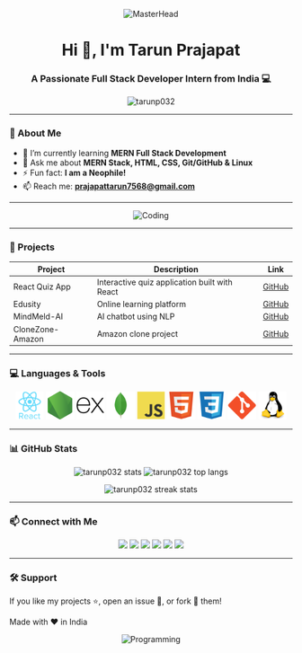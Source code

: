 <p align="center">
  <!-- Header GIF -->
  <img src="https://www.digitalsolutionservices.com/img/services/web%20development.gif" alt="MasterHead" />
</p>

<h1 align="center">Hi 👋, I'm Tarun Prajapat</h1>
<h3 align="center">A Passionate Full Stack Developer Intern from India 💻</h3>

<p align="center">
  <img src="https://komarev.com/ghpvc/?username=tarunp032&label=Profile%20views&color=0e75b6&style=flat" alt="tarunp032" />
</p>

---

### 🌱 About Me
- 🔭 I’m currently learning **MERN Full Stack Development**
- 💬 Ask me about **MERN Stack, HTML, CSS, Git/GitHub & Linux**
- ⚡ Fun fact: **I am a Neophile!**
- 📫 Reach me: **[prajapattarun7568@gmail.com](mailto:prajapattarun7568@gmail.com)**

---

<p align="center">
  <!-- Coding GIF -->
  <img alt="Coding" width="400" src="https://cdn.dribbble.com/users/1162077/screenshots/3848914/programmer.gif" />
</p>

---

### 🚀 Projects
| Project | Description | Link |
|---------|-------------|------|
| React Quiz App | Interactive quiz application built with React | [GitHub](https://github.com/tarunp032/React_Quiz_App) |
| Edusity | Online learning platform | [GitHub](https://github.com/tarunp032/Edusity) |
| MindMeld-AI | AI chatbot using NLP | [GitHub](https://github.com/tarunp032/MindMeld-AI) |
| CloneZone-Amazon | Amazon clone project | [GitHub](https://github.com/tarunp032/CloneZone-Amazon) |

---

### 💻 Languages & Tools
<p align="center">
  <img src="https://raw.githubusercontent.com/devicons/devicon/master/icons/react/react-original-wordmark.svg" width="50" height="50" title="React"/>
  <img src="https://raw.githubusercontent.com/devicons/devicon/master/icons/nodejs/nodejs-original.svg" width="50" height="50" title="Node.js"/>
  <img src="https://raw.githubusercontent.com/devicons/devicon/master/icons/express/express-original.svg" width="50" height="50" title="Express.js"/>
  <img src="https://raw.githubusercontent.com/devicons/devicon/master/icons/mongodb/mongodb-original.svg" width="50" height="50" title="MongoDB"/>
  <img src="https://raw.githubusercontent.com/devicons/devicon/master/icons/javascript/javascript-original.svg" width="50" height="50" title="JavaScript"/>
  <img src="https://raw.githubusercontent.com/devicons/devicon/master/icons/html5/html5-original.svg" width="50" height="50" title="HTML5"/>
  <img src="https://raw.githubusercontent.com/devicons/devicon/master/icons/css3/css3-original.svg" width="50" height="50" title="CSS3"/>
  <img src="https://raw.githubusercontent.com/devicons/devicon/master/icons/git/git-original.svg" width="50" height="50" title="Git"/>
  <img src="https://raw.githubusercontent.com/devicons/devicon/master/icons/linux/linux-original.svg" width="50" height="50" title="Linux"/>
</p>

---

### 📊 GitHub Stats
<p align="center">
  <img src="https://github-readme-stats.vercel.app/api?username=tarunp032&show_icons=true&theme=highcontrast" alt="tarunp032 stats" />
  <img src="https://github-readme-stats.vercel.app/api/top-langs/?username=tarunp032&layout=compact&theme=highcontrast" alt="tarunp032 top langs" />
</p>

<p align="center">
  <img src="https://github-readme-streak-stats.herokuapp.com/?user=tarunp032&theme=highcontrast" alt="tarunp032 streak stats" />
</p>

---

### 📫 Connect with Me
<p align="center">
  <a href="https://twitter.com/tarunprajapat32" target="_blank"><img src="https://img.shields.io/badge/Twitter-1DA1F2?style=for-the-badge&logo=twitter&logoColor=white"/></a>
  <a href="https://linkedin.com/in/tarun-prajapat-468298253" target="_blank"><img src="https://img.shields.io/badge/LinkedIn-0077B5?style=for-the-badge&logo=linkedin&logoColor=white"/></a>
  <a href="https://instagram.com/tarunp_032" target="_blank"><img src="https://img.shields.io/badge/Instagram-E4405F?style=for-the-badge&logo=instagram&logoColor=white"/></a>
  <a href="https://www.codechef.com/users/tarun_p032" target="_blank"><img src="https://img.shields.io/badge/CodeChef-fff?style=for-the-badge&logo=codechef&logoColor=orange"/></a>
  <a href="https://www.hackerrank.com/@prajapattarun751" target="_blank"><img src="https://img.shields.io/badge/HackerRank-2EC866?style=for-the-badge&logo=hackerrank&logoColor=white"/></a>
  <a href="https://www.leetcode.com/tarun032" target="_blank"><img src="https://img.shields.io/badge/LeetCode-FE7A16?style=for-the-badge&logo=leetcode&logoColor=white"/></a>
</p>

---

### 🛠️ Support
If you like my projects ⭐, open an issue 🐛, or fork 🍴 them!  

Made with ❤️ in India  

<p align="center">
  <!-- Both GIFs will auto-play -->
  <img src="https://user-images.githubusercontent.com/90236635/232446433-d5540fa2-fe28-4bb8-b929-cdb51fe61336.gif" alt="Programming" style="max-width: 100%;" />
</p>
